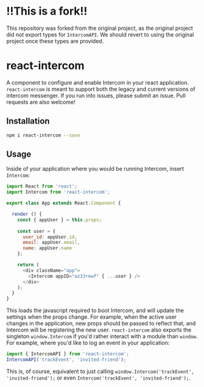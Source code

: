 # !!This is a fork!!
This repository was forked from the original project, as the original project did
not export types for `IntercomAPI`. We should revert to using the original project
once these types are provided.

# react-intercom
A component to configure and enable Intercom in your react application. `react-intercom` is meant to support both the legacy and current versions of intercom messenger. If you run into issues, please submit an issue. Pull requests are also welcome!

## Installation
```bash
npm i react-intercom --save
```

## Usage
Inside of your application where you would be running Intercom, insert `Intercom`:
```js
import React from 'react';
import Intercom from 'react-intercom';

export class App extends React.Component {

  render () {
    const { appUser } = this.props;
    
    const user = {
      user_id: appUser.id,
      email: appUser.email,
      name: appUser.name
    };

    return (
      <div className="app">
        <Intercom appID="az33rewf" { ...user } />
      </div>
    );
  }
}
```
This loads the javascript required to boot Intercom, and will update the settings when the props change. For example, when the active user changes in the application, new props should be passed to reflect that, and Intercom will be registering the new user. `react-intercom` also exports the singleton `window.Intercom` if you'd rather interact with a module than `window`. For example, where you'd like to log an event in your application:

```js
import { IntercomAPI } from 'react-intercom';
IntercomAPI('trackEvent', 'invited-friend');
```

This is, of course, equivalent to just calling `window.Intercom('trackEvent', 'invited-friend');` or even `Intercom('trackEvent', 'invited-friend');`.
